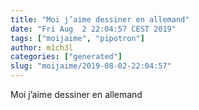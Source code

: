 ```yaml
---
title: "Moi j’aime dessiner en allemand"
date: "Fri Aug  2 22:04:57 CEST 2019"
tags: ["moijaime", "pipotron"]
author: m1ch3l
categories: ["generated"]
slug: "moijaime/2019-08-02-22:04:57"
---
```


Moi j’aime dessiner en allemand

